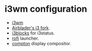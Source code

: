 
# i3wm configuration
- [i3wm](https://i3wm.org/)
- [Airblader's i3 fork](https://github.com/Airblader/i3).
- [i3blocks](https://github.com/vivien/i3blocks) for i3status.
- [rofi](https://davedavenport.github.io/rofi/) launcher.
- [compton](https://github.com/chjj/compton) display compositor.
